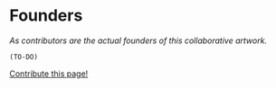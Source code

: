 # Founders

*As contributors are the actual founders of this collaborative artwork.*

`(TO-DO)`

[Contribute this page!](https://github.com/cagataycali/find-mentor/blob/master/content/contributors.md)